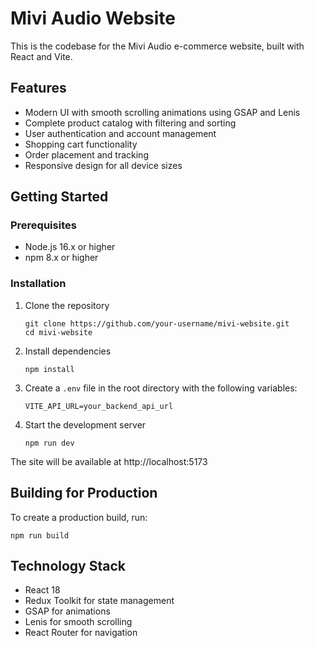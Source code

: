 # Mivi Audio Website

This is the codebase for the Mivi Audio e-commerce website, built with React and Vite.

## Features

- Modern UI with smooth scrolling animations using GSAP and Lenis
- Complete product catalog with filtering and sorting
- User authentication and account management
- Shopping cart functionality
- Order placement and tracking
- Responsive design for all device sizes

## Getting Started

### Prerequisites

- Node.js 16.x or higher
- npm 8.x or higher

### Installation

1. Clone the repository
   ```
   git clone https://github.com/your-username/mivi-website.git
   cd mivi-website
   ```

2. Install dependencies
   ```
   npm install
   ```

3. Create a `.env` file in the root directory with the following variables:
   ```
   VITE_API_URL=your_backend_api_url
   ```

4. Start the development server
   ```
   npm run dev
   ```

The site will be available at http://localhost:5173

## Building for Production

To create a production build, run:
```
npm run build
```

## Technology Stack

- React 18
- Redux Toolkit for state management
- GSAP for animations
- Lenis for smooth scrolling
- React Router for navigation
